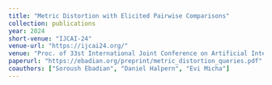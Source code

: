 ```yaml
---
title: "Metric Distortion with Elicited Pairwise Comparisons"
collection: publications
year: 2024
short-venue: "IJCAI-24"
venue-url: "https://ijcai24.org/"
venue: "Proc. of 33st International Joint Conference on Artificial Intelligence, 2024. (Forthcoming)"
paperurl: "https://ebadian.org/preprint/metric_distortion_queries.pdf"
coauthors: ["Soroush Ebadian", "Daniel Halpern", "Evi Micha"]
---
```

